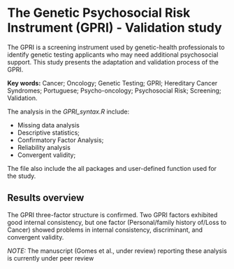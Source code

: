 # The Genetic Psychosocial Risk Instrument (GPRI) - Validation study 

The GPRI is a screening instrument used by genetic-health professionals to identify genetic testing applicants who may need additional psychosocial support. This study presents the adaptation and validation process of the GPRI. 

**Key words:** Cancer; Oncology; Genetic Testing; GPRI; Hereditary Cancer Syndromes; Portuguese; Psycho-oncology; Psychosocial Risk; Screening; Validation.

The analysis in the *GPRI_syntax.R* include:
- Missing data analysis
- Descriptive statistics;  
- Confirmatory Factor Analysis; 
- Reliability analysis
- Convergent validity; 

The file also include the all packages and user-defined function used for the study.

## Results overview
The GPRI three-factor structure is confirmed. Two GPRI factors exhibited good internal consistency, but one factor (Personal/family history of/Loss to Cancer) showed problems in internal consistency, discriminant, and convergent validity. 

*NOTE:* The manuscript (Gomes et al., under review) reporting these analysis is currently under peer review